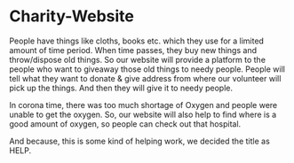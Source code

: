 # Charity-Website
People have things like cloths, books etc. which they use for a limited amount of time period.  When time passes, they buy new things and throw/dispose old things.  So our website will provide a platform to the people who want to giveaway those old things to needy people. People will tell what they want to donate & give address from where our volunteer will pick up the things. And then they will give it to needy people.

In corona time, there was too much shortage of Oxygen and people were unable to get the oxygen. So, our website will also help to find where is a good amount of oxygen, so people can check out that hospital.

And because, this is some kind of helping work, we decided the title as HELP.  
